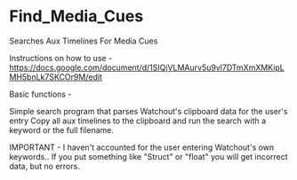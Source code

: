 # Find_Media_Cues
Searches Aux Timelines For Media Cues

Instructions on how to use - 
https://docs.google.com/document/d/1SIQjVLMAurv5u9vl7DTmXmXMKipLMH5bnLk7SKCOr9M/edit

Basic functions - 

Simple search program that parses Watchout's clipboard data for the user's entry
Copy all aux timelines to the clipboard and run the search with a keyword or the full filename.

IMPORTANT - I haven't accounted for the user entering Watchout's own keywords.. If you put something like 
"Struct" or "float" you will get incorrect data, but no errors.
